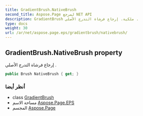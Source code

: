 ```yaml
---
title: GradientBrush.NativeBrush
second_title: Aspose.Page لمرجع NET API
description: GradientBrush ملكية. إرجاع فرشاة التدرج الأصلي .
type: docs
weight: 30
url: /ar/net/aspose.page.eps/gradientbrush/nativebrush/
---
```

## GradientBrush.NativeBrush property

إرجاع فرشاة التدرج الأصلي .

```csharp
public Brush NativeBrush { get; }
```

### أنظر أيضا

* class [GradientBrush](../)
* مساحة الاسم [Aspose.Page.EPS](../../gradientbrush/)
* المجسم [Aspose.Page](../../../)


